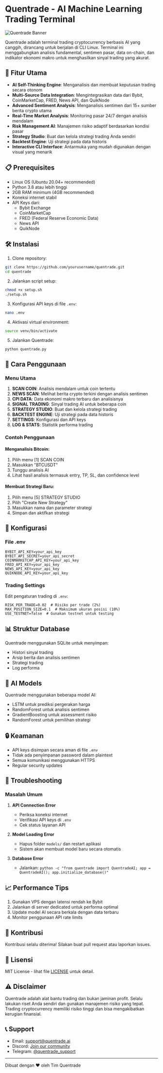 # Quentrade - AI Machine Learning Trading Terminal

![Quentrade Banner](https://via.placeholder.com/800x200?text=Quentrade+AI+Trading+Terminal)

Quentrade adalah terminal trading cryptocurrency berbasis AI yang canggih, dirancang untuk berjalan di CLI Linux. Terminal ini menggabungkan analisis fundamental, sentimen pasar, data on-chain, dan indikator ekonomi makro untuk menghasilkan sinyal trading yang akurat.

## 🚀 Fitur Utama

- **AI Self-Thinking Engine**: Menganalisis dan membuat keputusan trading secara otonom
- **Multi-Source Data Integration**: Mengintegrasikan data dari Bybit, CoinMarketCap, FRED, News API, dan QuikNode
- **Advanced Sentiment Analysis**: Menganalisis sentimen dari 15+ sumber berita crypto utama
- **Real-Time Market Analysis**: Monitoring pasar 24/7 dengan analisis mendalam
- **Risk Management AI**: Manajemen risiko adaptif berdasarkan kondisi pasar
- **Strategy Studio**: Buat dan kelola strategi trading Anda sendiri
- **Backtest Engine**: Uji strategi pada data historis
- **Interactive CLI Interface**: Antarmuka yang mudah digunakan dengan visual yang menarik

## 📋 Prerequisites

- Linux OS (Ubuntu 20.04+ recommended)
- Python 3.8 atau lebih tinggi
- 2GB RAM minimum (4GB recommended)
- Koneksi internet stabil
- API Keys dari:
  - Bybit Exchange
  - CoinMarketCap
  - FRED (Federal Reserve Economic Data)
  - News API
  - QuikNode

## 🛠️ Instalasi

1. Clone repository:
```bash
git clone https://github.com/yourusername/quentrade.git
cd quentrade
```

2. Jalankan script setup:
```bash
chmod +x setup.sh
./setup.sh
```

3. Konfigurasi API keys di file `.env`:
```bash
nano .env
```

4. Aktivasi virtual environment:
```bash
source venv/bin/activate
```

5. Jalankan Quentrade:
```bash
python quentrade.py
```

## 📖 Cara Penggunaan

### Menu Utama

1. **SCAN COIN**: Analisis mendalam untuk coin tertentu
2. **NEWS SCAN**: Melihat berita crypto terkini dengan analisis sentimen
3. **CPI DATA**: Data ekonomi makro terbaru dan analisisnya
4. **SIGNAL TRADING**: Sinyal trading AI untuk beberapa coin
5. **STRATEGY STUDIO**: Buat dan kelola strategi trading
6. **BACKTEST ENGINE**: Uji strategi pada data historis
7. **SETTINGS**: Konfigurasi dan API keys
8. **LOG & STATS**: Statistik performa trading

### Contoh Penggunaan

#### Menganalisis Bitcoin:
1. Pilih menu [1] SCAN COIN
2. Masukkan "BTCUSDT"
3. Tunggu analisis AI
4. Lihat hasil analisis termasuk entry, TP, SL, dan confidence level

#### Membuat Strategi Baru:
1. Pilih menu [5] STRATEGY STUDIO
2. Pilih "Create New Strategy"
3. Masukkan nama dan parameter strategi
4. Simpan dan aktifkan strategi

## 🔧 Konfigurasi

### File .env
```env
BYBIT_API_KEY=your_api_key
BYBIT_API_SECRET=your_api_secret
COINMARKETCAP_API_KEY=your_api_key
FRED_API_KEY=your_api_key
NEWS_API_KEY=your_api_key
QUIKNODE_API_KEY=your_api_key
```

### Trading Settings
Edit pengaturan trading di `.env`:
```env
RISK_PER_TRADE=0.02  # Risiko per trade (2%)
MAX_POSITION_SIZE=0.1  # Maksimum ukuran posisi (10%)
USE_TESTNET=false  # Gunakan testnet untuk testing
```

## 📊 Struktur Database

Quentrade menggunakan SQLite untuk menyimpan:
- Histori sinyal trading
- Arsip berita dan analisis sentimen
- Strategi trading
- Log performa

## 🧠 AI Models

Quentrade menggunakan beberapa model AI:
- LSTM untuk prediksi pergerakan harga
- RandomForest untuk analisis sentimen
- GradientBoosting untuk assessment risiko
- RandomForest untuk pemilihan strategi

## 🔒 Keamanan

- API keys disimpan secara aman di file `.env`
- Tidak ada penyimpanan password dalam plaintext
- Semua komunikasi menggunakan HTTPS
- Regular security updates

## 🐛 Troubleshooting

### Masalah Umum

1. **API Connection Error**
   - Periksa koneksi internet
   - Verifikasi API keys di `.env`
   - Cek status layanan API

2. **Model Loading Error**
   - Hapus folder `models/` dan restart aplikasi
   - Sistem akan membuat model baru secara otomatis

3. **Database Error**
   - Jalankan: `python -c "from quentrade import QuentradeAI; app = QuentradeAI(); app.initialize_database()"`

## 📈 Performance Tips

1. Gunakan VPS dengan latensi rendah ke Bybit
2. Jalankan di server dedicated untuk performa optimal
3. Update model AI secara berkala dengan data terbaru
4. Monitor penggunaan API rate limits

## 🤝 Kontribusi

Kontribusi selalu diterima! Silakan buat pull request atau laporkan issues.

## 📄 Lisensi

MIT License - lihat file [LICENSE](LICENSE) untuk detail.

## ⚠️ Disclaimer

Quentrade adalah alat bantu trading dan bukan jaminan profit. Selalu lakukan riset Anda sendiri dan gunakan manajemen risiko yang tepat. Trading cryptocurrency memiliki risiko tinggi dan bisa mengakibatkan kerugian finansial.

## 📞 Support

- Email: support@quentrade.ai
- Discord: [Join our community](https://discord.gg/quentrade)
- Telegram: [@quentrade_support](https://t.me/quentrade_support)

---

Dibuat dengan ❤️ oleh Tim Quentrade